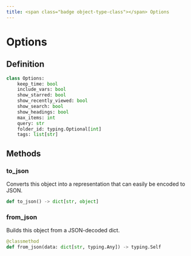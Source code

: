 ```yaml
---
title: <span class="badge object-type-class"></span> Options
---
```

# <span class="badge object-type-class"></span> Options

## Definition

```python
class Options:
    keep_time: bool
    include_vars: bool
    show_starred: bool
    show_recently_viewed: bool
    show_search: bool
    show_headings: bool
    max_items: int
    query: str
    folder_id: typing.Optional[int]
    tags: list[str]
```
## Methods

### <span class="badge object-method"></span> to_json

Converts this object into a representation that can easily be encoded to JSON.

```python
def to_json() -> dict[str, object]
```

### <span class="badge object-method"></span> from_json

Builds this object from a JSON-decoded dict.

```python
@classmethod
def from_json(data: dict[str, typing.Any]) -> typing.Self
```

